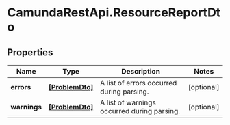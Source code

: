 # CamundaRestApi.ResourceReportDto

## Properties
Name | Type | Description | Notes
------------ | ------------- | ------------- | -------------
**errors** | [**[ProblemDto]**](ProblemDto.md) | A list of errors occurred during parsing. | [optional] 
**warnings** | [**[ProblemDto]**](ProblemDto.md) | A list of warnings occurred during parsing. | [optional] 
